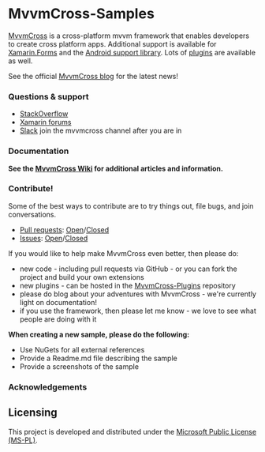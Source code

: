 # MvvmCross-Samples

[MvvmCross](https://github.com/MvvmCross/MvvmCross) is a cross-platform mvvm framework that enables developers to create cross platform apps. Additional support is available for [Xamarin.Forms](https://github.com/MvvmCross/MvvmCross-Forms) and the [Android support library](https://github.com/MvvmCross/MvvmCross-AndroidSupport). Lots of [plugins](https://github.com/MvvmCross/MvvmCross-Plugins) are available as well.

See the official [MvvmCross blog](http://mvvmcross.com/) for the latest news!

### Questions & support

* [StackOverflow](http://stackoverflow.com/questions/tagged/mvvmcross)
* [Xamarin forums](http://forums.xamarin.com)
* [Slack](https://xamarinchat.herokuapp.com/) join the mvvmcross channel after you are in

### Documentation

**See the [MvvmCross Wiki](https://github.com/MvvmCross/MvvmCross/wiki) for additional articles and information.**

### Contribute!

Some of the best ways to contribute are to try things out, file bugs, and join conversations.

* [Pull requests](https://github.com/MvvmCross/MvvmCross-Samples/pulls): [Open](https://github.com/MvvmCross/MvvmCross-Samples/pulls?q=is%3Aopen+is%3Apr)/[Closed](https://github.com/MvvmCross/MvvmCross-Samples/pulls?q=is%3Apr+is%3Aclosed)
* [Issues](https://github.com/MvvmCross/MvvmCross-Samples/issues): [Open](https://github.com/MvvmCross/MvvmCross-Samples/issues?q=is%3Aopen+is%3Aissue)/[Closed](https://github.com/MvvmCross/MvvmCross-Samples/issues?q=is%3Aissue+is%3Aclosed)

If you would like to help make MvvmCross even better, then please do:

* new code - including pull requests via GitHub - or you can fork the project and build your own extensions
* new plugins - can be hosted in the [MvvmCross-Plugins](https://github.com/MvvmCross/MvvmCross-Plugins) repository
* please do blog about your adventures with MvvmCross - we're currently light on documentation!
* if you use the framework, then please let me know - we love to see what people are doing with it

**When creating a new sample, please do the following:**

 - Use NuGets for all external references
 - Provide a Readme.md file describing the sample
 - Provide a screenshots of the sample

### Acknowledgements


Licensing
---------

This project is developed and distributed under the [Microsoft Public License (MS-PL)](http://opensource.org/licenses/ms-pl.html).
